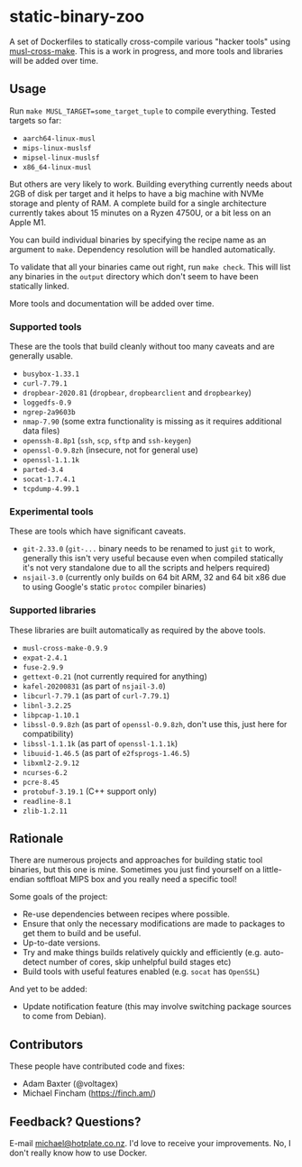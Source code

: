 # static-binary-zoo

A set of Dockerfiles to statically cross-compile various "hacker tools" using [musl-cross-make](https://github.com/richfelker/musl-cross-make). This is a work in progress, and more tools and libraries will be added over time.

## Usage

Run `make MUSL_TARGET=some_target_tuple` to compile everything. Tested targets so far:

* `aarch64-linux-musl`
* `mips-linux-muslsf`
* `mipsel-linux-muslsf`
* `x86_64-linux-musl`

But others are very likely to work. Building everything currently needs about 2GB of disk per target and it helps to have a big machine with NVMe storage and plenty of RAM. A complete build for a single architecture currently takes about 15 minutes on a Ryzen 4750U, or a bit less on an Apple M1.

You can build individual binaries by specifying the recipe name as an argument to `make`. Dependency resolution will be handled automatically.

To validate that all your binaries came out right, run `make check`. This will list any binaries in the `output` directory which don't seem to have been statically linked.

More tools and documentation will be added over time.

### Supported tools

These are the tools that build cleanly without too many caveats and are generally usable.

* `busybox-1.33.1`
* `curl-7.79.1`
* `dropbear-2020.81` (`dropbear`, `dropbearclient` and `dropbearkey`)
* `loggedfs-0.9`
* `ngrep-2a9603b`
* `nmap-7.90` (some extra functionality is missing as it requires additional data files)
* `openssh-8.8p1` (`ssh`, `scp`, `sftp` and `ssh-keygen`)
* `openssl-0.9.8zh` (insecure, not for general use)
* `openssl-1.1.1k`
* `parted-3.4`
* `socat-1.7.4.1`
* `tcpdump-4.99.1`

### Experimental tools

These are tools which have significant caveats.

* `git-2.33.0` (`git-...` binary needs to be renamed to just `git` to work, generally this isn't very useful because even when compiled statically it's not very standalone due to all the scripts and helpers required)
* `nsjail-3.0` (currently only builds on 64 bit ARM, 32 and 64 bit x86 due to using Google's static `protoc` compiler binaries)

### Supported libraries

These libraries are built automatically as required by the above tools.

* `musl-cross-make-0.9.9`
* `expat-2.4.1`
* `fuse-2.9.9`
* `gettext-0.21` (not currently required for anything)
* `kafel-20200831` (as part of `nsjail-3.0`)
* `libcurl-7.79.1` (as part of `curl-7.79.1`)
* `libnl-3.2.25`
* `libpcap-1.10.1`
* `libssl-0.9.8zh` (as part of `openssl-0.9.8zh`, don't use this, just here for compatibility)
* `libssl-1.1.1k` (as part of `openssl-1.1.1k`)
* `libuuid-1.46.5` (as part of `e2fsprogs-1.46.5`)
* `libxml2-2.9.12`
* `ncurses-6.2`
* `pcre-8.45`
* `protobuf-3.19.1` (C++ support only)
* `readline-8.1`
* `zlib-1.2.11`

## Rationale

There are numerous projects and approaches for building static tool binaries, but this one is mine. Sometimes you just find yourself on a little-endian softfloat MIPS box and you really need a specific tool!

Some goals of the project:

* Re-use dependencies between recipes where possible.
* Ensure that only the necessary modifications are made to packages to get them to build and be useful.
* Up-to-date versions.
* Try and make things builds relatively quickly and efficiently (e.g. auto-detect number of cores, skip unhelpful build stages etc)
* Build tools with useful features enabled (e.g. `socat` has `OpenSSL`)

And yet to be added:

* Update notification feature (this may involve switching package sources to come from Debian).

## Contributors

These people have contributed code and fixes:

* Adam Baxter (@voltagex)
* Michael Fincham (https://finch.am/)

## Feedback? Questions?

E-mail michael@hotplate.co.nz. I'd love to receive your improvements. No, I don't really know how to use Docker.
